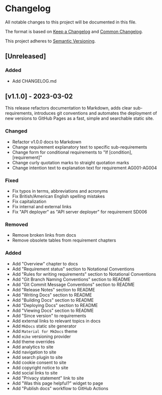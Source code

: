 ﻿# Changelog

All notable changes to this project will be documented in this file.

The format is based on [Keep a Changelog](https://keepachangelog.com/en/1.0.0/) and
[Common Changelog](https://common-changelog.org/).

This project adheres to [Semantic Versioning](https://semver.org/spec/v2.0.0.html).

## [Unreleased]

### Added

- Add CHANGELOG.md

## [v1.1.0] - 2023-03-02

This release refactors documentation to Markdown, adds clear sub-requirements, introduces git conventions and automates
the deployment of new versions to GitHub Pages as a fast, simple and searchable static site.

### Changed

- Refactor v1.0.0 docs to Markdown
- Change requirement explanatory text to specific sub-requirements
- Change form for conditional requirements to "If [condition], [requirement]"
- Change curly quotation marks to straight quotation marks
- Change intention text to explanation text for requirement AG001-AG004

### Fixed

- Fix typos in terms, abbreviations and acronyms
- Fix British/American English spelling mistakes
- Fix capitalization
- Fix internal and external links
- Fix "API deployer" as "API server deployer" for requirement SD006

### Removed

- Remove broken links from docs
- Remove obsolete tables from requirement chapters

### Added

- Add "Overview" chapter to docs
- Add "Requirement status" section to Notational Conventions
- Add "Rules for writing requirements" section to Notational Conventions
- Add "Git Branch Naming Conventions" section to README
- Add "Git Commit Message Conventions" section to README
- Add "Release Notes" section to README
- Add "Writing Docs" section to README
- Add "Building Docs" section to README
- Add "Deploying Docs" section to README
- Add "Viewing Docs" section to README
- Add "Since version" to requirements
- Add external links to relevant topics in docs
- Add `MkDocs` static site generator
- Add `Material for MkDocs` theme
- Add `mike` versioning provider
- Add theme overrides
- Add analytics to site
- Add navigation to site
- Add search plugin to site
- Add cookie consent to site
- Add copyright notice to site
- Add social links to site
- Add "Privacy statement" link to site
- Add "Was this page helpful?" widget to page
- Add "Publish docs" workflow to GitHub Actions